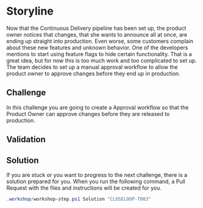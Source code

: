 # Storyline

Now that the Continuous Delivery pipeline has been set up, the product owner notices that changes, that she wants to announce all at once, are ending up straight into production. Even worse, some customers complain about these new features and unknown behavior. One of the developers mentions to start using feature flags to hide certain functionality. That is a great idea, but for now this is too much work and too complicated to set up. The team decides to set up a manual approval workflow to allow the product owner to approve changes before they end up in production.

## Challenge

In this challenge you are going to create a Approval workflow so that the Product Owner can approve changes before they are released to production. 

## Validation

## Solution

If you are stuck or you want to progress to the next challenge, there is a solution prepared for you. When you run the following command, a Pull Request with the files and instructions will be created for you. 

```powershell
.workshop/workshop-step.ps1 Solution "CLOSELOOP-T003"
```